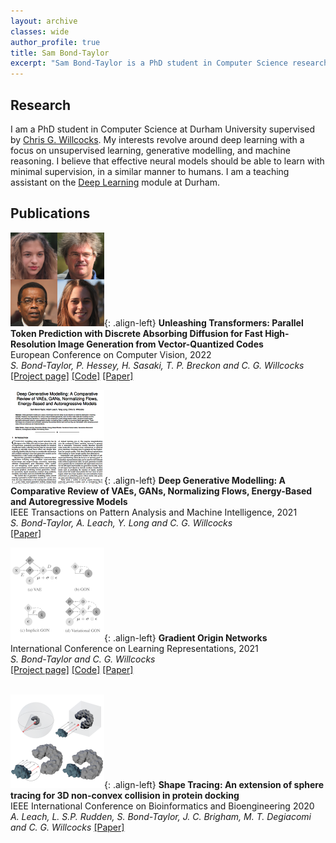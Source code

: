 ```yaml
---
layout: archive
classes: wide
author_profile: true
title: Sam Bond-Taylor
excerpt: "Sam Bond-Taylor is a PhD student in Computer Science researching generative modelling, unsupervised learning, and machine reasoning."
---
```


## Research
I am a PhD student in Computer Science at Durham University supervised by [Chris G. Willcocks](https://cwkx.github.io). My interests revolve around deep learning with a focus on unsupervised learning, 
generative modelling, and machine reasoning. I believe that effective neural models should be able to learn with minimal supervision, in a similar manner to humans.
I am a teaching assistant on the [Deep Learning](https://cwkx.github.io/teaching.html) module at Durham.


## Publications

<!--- TODO: Make images more rectangular to work better on mobile devices -->
![image-left](/assets/images/unleashing_transformers_thumbnail.png){: .align-left}
**Unleashing Transformers: Parallel Token Prediction with Discrete Absorbing Diffusion for Fast High-Resolution Image Generation from Vector-Quantized Codes** <br/> 
European Conference on Computer Vision, 2022 <br/> 
*S. Bond-Taylor, P. Hessey, H. Sasaki, T. P. Breckon and C. G. Willcocks* <br/>
[[Project page]](https://samb-t.github.io/unleashing-transformers) [[Code]](https://github.com/samb-t/unleashing-transformers)  [[Paper]](https://arxiv.org/abs/2111.12701)

![image-left](/assets/images/deep_generative_modelling_front.png){: .align-left}
**Deep Generative Modelling: A Comparative Review of VAEs, GANs, Normalizing Flows, Energy-Based and Autoregressive Models** <br/> 
IEEE Transactions on Pattern Analysis and Machine Intelligence, 2021 <br/> 
*S. Bond-Taylor, A. Leach, Y. Long and C. G. Willcocks* <br/>
[[Paper]](https://ieeexplore.ieee.org/document/9555209)

![image-left](/assets/images/GON-image-150.png){: .align-left}
**Gradient Origin Networks** <br/> 
International Conference on Learning Representations, 2021 <br/> 
*S. Bond-Taylor and C. G. Willcocks* <br/>
[[Project page]](https://cwkx.github.io/data/GON/) [[Code]](https://github.com/cwkx/GON) [[Paper]](https://arxiv.org/pdf/2007.02798.pdf) <br/><br/>

![image-left](/assets/images/shape-tracing-150.png){: .align-left}
**Shape Tracing: An extension of sphere tracing for 3D non-convex collision in protein docking** <br/> 
IEEE International Conference on Bioinformatics and Bioengineering 2020<br/> 
*A. Leach, L. S.P. Rudden, S. Bond-Taylor, J. C. Brigham, M. T. Degiacomi and C. G. Willcocks*
[[Paper]](https://ieeexplore.ieee.org/abstract/document/9288105)


